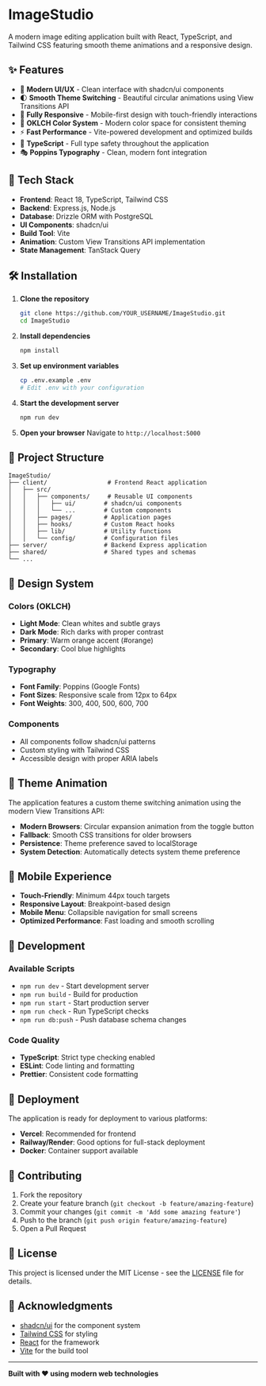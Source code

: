 # ImageStudio

A modern image editing application built with React, TypeScript, and Tailwind CSS featuring smooth theme animations and a responsive design.

## ✨ Features

- 🎨 **Modern UI/UX** - Clean interface with shadcn/ui components
- 🌓 **Smooth Theme Switching** - Beautiful circular animations using View Transitions API
- 📱 **Fully Responsive** - Mobile-first design with touch-friendly interactions
- 🎯 **OKLCH Color System** - Modern color space for consistent theming
- ⚡ **Fast Performance** - Vite-powered development and optimized builds
- 🔧 **TypeScript** - Full type safety throughout the application
- 🎭 **Poppins Typography** - Clean, modern font integration

## 🚀 Tech Stack

- **Frontend**: React 18, TypeScript, Tailwind CSS
- **Backend**: Express.js, Node.js
- **Database**: Drizzle ORM with PostgreSQL
- **UI Components**: shadcn/ui
- **Build Tool**: Vite
- **Animation**: Custom View Transitions API implementation
- **State Management**: TanStack Query

## 🛠️ Installation

1. **Clone the repository**
   ```bash
   git clone https://github.com/YOUR_USERNAME/ImageStudio.git
   cd ImageStudio
   ```

2. **Install dependencies**
   ```bash
   npm install
   ```

3. **Set up environment variables**
   ```bash
   cp .env.example .env
   # Edit .env with your configuration
   ```

4. **Start the development server**
   ```bash
   npm run dev
   ```

5. **Open your browser**
   Navigate to `http://localhost:5000`

## 📁 Project Structure

```
ImageStudio/
├── client/                 # Frontend React application
│   ├── src/
│   │   ├── components/     # Reusable UI components
│   │   │   ├── ui/        # shadcn/ui components
│   │   │   └── ...        # Custom components
│   │   ├── pages/         # Application pages
│   │   ├── hooks/         # Custom React hooks
│   │   ├── lib/           # Utility functions
│   │   └── config/        # Configuration files
├── server/                # Backend Express application
├── shared/                # Shared types and schemas
└── ...
```

## 🎨 Design System

### Colors (OKLCH)
- **Light Mode**: Clean whites and subtle grays
- **Dark Mode**: Rich darks with proper contrast
- **Primary**: Warm orange accent (#orange)
- **Secondary**: Cool blue highlights

### Typography
- **Font Family**: Poppins (Google Fonts)
- **Font Sizes**: Responsive scale from 12px to 64px
- **Font Weights**: 300, 400, 500, 600, 700

### Components
- All components follow shadcn/ui patterns
- Custom styling with Tailwind CSS
- Accessible design with proper ARIA labels

## 🌙 Theme Animation

The application features a custom theme switching animation using the modern View Transitions API:

- **Modern Browsers**: Circular expansion animation from the toggle button
- **Fallback**: Smooth CSS transitions for older browsers
- **Persistence**: Theme preference saved to localStorage
- **System Detection**: Automatically detects system theme preference

## 📱 Mobile Experience

- **Touch-Friendly**: Minimum 44px touch targets
- **Responsive Layout**: Breakpoint-based design
- **Mobile Menu**: Collapsible navigation for small screens
- **Optimized Performance**: Fast loading and smooth scrolling

## 🔧 Development

### Available Scripts

- `npm run dev` - Start development server
- `npm run build` - Build for production
- `npm run start` - Start production server
- `npm run check` - Run TypeScript checks
- `npm run db:push` - Push database schema changes

### Code Quality

- **TypeScript**: Strict type checking enabled
- **ESLint**: Code linting and formatting
- **Prettier**: Consistent code formatting

## 🚀 Deployment

The application is ready for deployment to various platforms:

- **Vercel**: Recommended for frontend
- **Railway/Render**: Good options for full-stack deployment
- **Docker**: Container support available

## 🤝 Contributing

1. Fork the repository
2. Create your feature branch (`git checkout -b feature/amazing-feature`)
3. Commit your changes (`git commit -m 'Add some amazing feature'`)
4. Push to the branch (`git push origin feature/amazing-feature`)
5. Open a Pull Request

## 📝 License

This project is licensed under the MIT License - see the [LICENSE](LICENSE) file for details.

## 🙏 Acknowledgments

- [shadcn/ui](https://ui.shadcn.com/) for the component system
- [Tailwind CSS](https://tailwindcss.com/) for styling
- [React](https://react.dev/) for the framework
- [Vite](https://vitejs.dev/) for the build tool

---

**Built with ❤️ using modern web technologies**
